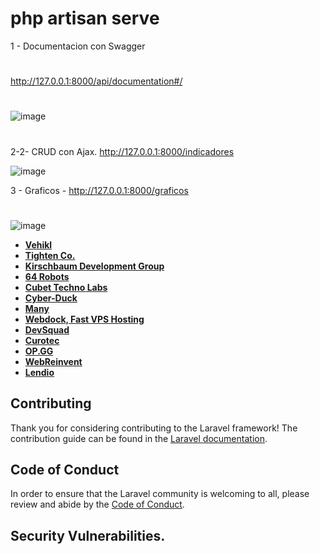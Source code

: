 
# php artisan serve

1 - Documentacion con Swagger
#
http://127.0.0.1:8000/api/documentation#/

#
![image](https://user-images.githubusercontent.com/111392370/201309254-90d6b6f8-f0d9-437f-b55f-d1e299394f12.png)

#
2-2- CRUD con Ajax.  http://127.0.0.1:8000/indicadores

![image](https://user-images.githubusercontent.com/111392370/201315428-90bfbfe7-8cd5-4eca-9ecc-9ffd431123a7.png)

3 - Graficos - http://127.0.0.1:8000/graficos

#
![image](https://user-images.githubusercontent.com/111392370/201311751-9eb7d740-7219-43dd-a5c2-aac4788197e2.png)



- **[Vehikl](https://vehikl.com/)**
- **[Tighten Co.](https://tighten.co)**
- **[Kirschbaum Development Group](https://kirschbaumdevelopment.com)**
- **[64 Robots](https://64robots.com)**
- **[Cubet Techno Labs](https://cubettech.com)**
- **[Cyber-Duck](https://cyber-duck.co.uk)**
- **[Many](https://www.many.co.uk)**
- **[Webdock, Fast VPS Hosting](https://www.webdock.io/en)**
- **[DevSquad](https://devsquad.com)**
- **[Curotec](https://www.curotec.com/services/technologies/laravel/)**
- **[OP.GG](https://op.gg)**
- **[WebReinvent](https://webreinvent.com/?utm_source=laravel&utm_medium=github&utm_campaign=patreon-sponsors)**
- **[Lendio](https://lendio.com)**

## Contributing

Thank you for considering contributing to the Laravel framework! The contribution guide can be found in the [Laravel documentation](https://laravel.com/docs/contributions).

## Code of Conduct

In order to ensure that the Laravel community is welcoming to all, please review and abide by the [Code of Conduct](https://laravel.com/docs/contributions#code-of-conduct).

## Security Vulnerabilities.
